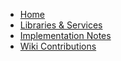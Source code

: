 - [Home](Home)
- [Libraries & Services](Libraries-Services)
- [Implementation Notes](Implementation-Notes)
- [Wiki Contributions](Wiki-Contributions)
